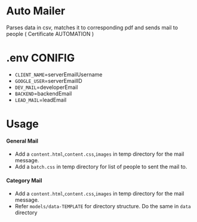 # Auto Mailer

Parses data in csv, matches it to corresponding pdf and sends mail to people ( Certificate AUTOMATION )

# .env CONIFIG

-   `CLIENT_NAME`=serverEmailUsername
-   `GOOGLE_USER`=serverEmailID
-   `DEV_MAIL`=developerEmail
-   `BACKEND`=backendEmail
-   `LEAD_MAIL`=leadEmail

# Usage

#### General Mail

-   Add a `content.html`,`content.css`,`images` in temp directory for the mail message.
-   Add a `batch.css` in temp directory for list of people to sent the mail to.

#### Category Mail

-   Add a `content.html`,`content.css`,`images` in temp directory for the mail message.
-   Refer `models/data-TEMPLATE` for directory structure. Do the same in `data` directory
